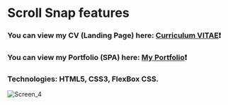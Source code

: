 # Scroll Snap features #
### You can view my CV (Landing Page) here: [Curriculum VITAE](https://zorger27.github.io)❗️ ###
### You can view my Portfolio (SPA) here: [My Portfolio](https://Zorin.Expert)❗️ ###
### Technologies: HTML5, CSS3, FlexBox CSS. ###
![Screen_4](https://user-images.githubusercontent.com/30940416/169624437-5a6dc51c-ed47-4768-bf1d-15d95f5df280.gif)
